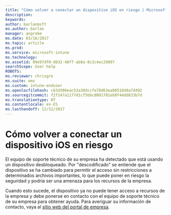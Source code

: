 ```yaml
---
title: "Cómo volver a conectar un dispositivo iOS en riesgo | Microsoft Docs"
description: 
keywords: 
author: barlanmsft
ms.author: barlan
manager: angrobe
ms.date: 03/16/2017
ms.topic: article
ms.prod: 
ms.service: microsoft-intune
ms.technology: 
ms.assetid: 09e97df0-d032-48ff-ab8a-8c2c4ec29897
searchScope: User help
ROBOTS: 
ms.reviewer: chrisgre
ms.suite: ems
ms.custom: intune-enduser
ms.openlocfilehash: c63d306eac52a38dccfe78d63ea0651848a7d492
ms.sourcegitcommit: f2f147a1177d1cf5bbc8001701eb8f44dd833b7d
ms.translationtype: HT
ms.contentlocale: es-ES
ms.lasthandoff: 12/12/2017
---
```

# <a name="how-to-reconnect-a-compromised-ios-device"></a>Cómo volver a conectar un dispositivo iOS en riesgo

El equipo de soporte técnico de su empresa ha detectado que está usando un dispositivo desbloqueado. Por "descodificado" se entiende que el dispositivo se ha cambiado para permitir el acceso sin restricciones a determinados archivos importantes, lo que puede poner en riesgo la seguridad y podría ser una amenaza para los recursos de la empresa.

Cuando esto sucede, el dispositivo ya no puede tener acceso a recursos de la empresa y debe ponerse en contacto con el equipo de soporte técnico de su empresa para obtener ayuda. Para averiguar su información de contacto, vaya al [sitio web del portal de empresa](https://portal.manage.microsoft.com#HelpDeskDialog).
